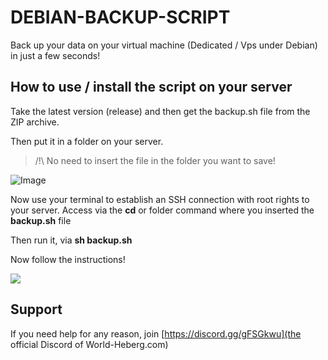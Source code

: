 # DEBIAN-BACKUP-SCRIPT
Back up your data on your virtual machine (Dedicated / Vps under Debian) in just a few seconds!

## How to use / install the script on your server

Take the latest version (release) and then get the backup.sh file from the ZIP archive.

Then put it in a folder on your server.

> /!\ No need to insert the file in the folder you want to save!

![Image](https://images.world-heberg.com/WinSCP_cm4xJeLlnU.png)

Now use your terminal to establish an SSH connection with root rights to your server. Access via the **cd** or folder command where you inserted the **backup.sh** file

Then run it, via **sh backup.sh**

Now follow the instructions!

![](https://images.world-heberg.com/euYcslbI5c.gif)

## Support

If you need help for any reason, join [https://discord.gg/gFSGkwu](the official Discord of World-Heberg.com)
